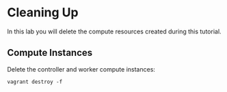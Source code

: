 # Cleaning Up

In this lab you will delete the compute resources created during this tutorial.

## Compute Instances

Delete the controller and worker compute instances:

```
vagrant destroy -f
```

